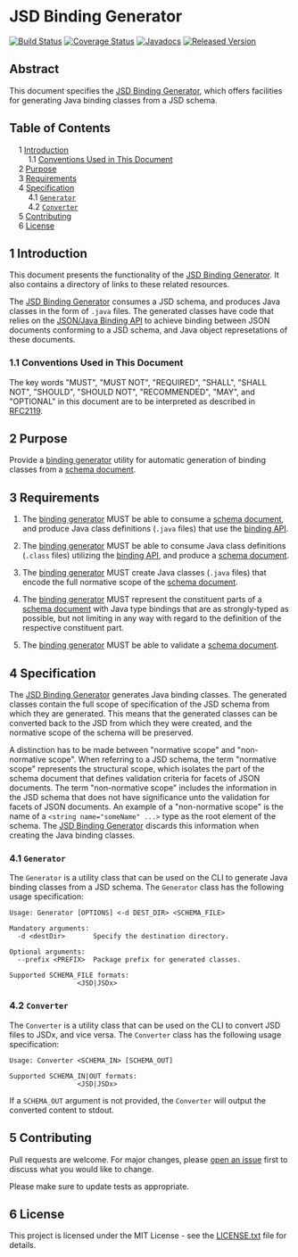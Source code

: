 # JSD Binding Generator

[![Build Status](https://travis-ci.org/jsonx-org/java.svg?EKkC4CBk)](https://travis-ci.org/jsonx-org/java)
[![Coverage Status](https://coveralls.io/repos/github/jsonx-org/java/badge.svg?EKkC4CBk)](https://coveralls.io/github/jsonx-org/java)
[![Javadocs](https://www.javadoc.io/badge/org.jsonx/generator.svg?EKkC4CBk)](https://www.javadoc.io/doc/org.jsonx/generator)
[![Released Version](https://img.shields.io/maven-central/v/org.jsonx/generator.svg?EKkC4CBk)](https://mvnrepository.com/artifact/org.jsonx/generator)

## Abstract

This document specifies the <ins>JSD Binding Generator</ins>, which offers facilities for generating Java binding classes from a JSD schema.

## Table of Contents

<samp>&nbsp;&nbsp;</samp>1 [Introduction](#1-introduction)<br>
<samp>&nbsp;&nbsp;&nbsp;&nbsp;</samp>1.1 [Conventions Used in This Document](#11-conventions-used-in-this-document)<br>
<samp>&nbsp;&nbsp;</samp>2 [Purpose](#2-purpose)<br>
<samp>&nbsp;&nbsp;</samp>3 [Requirements](#3-requirements)<br>
<samp>&nbsp;&nbsp;</samp>4 [Specification](#4-specification)<br>
<samp>&nbsp;&nbsp;&nbsp;&nbsp;</samp>4.1 [`Generator`](#41-generator)<br>
<samp>&nbsp;&nbsp;&nbsp;&nbsp;</samp>4.2 [`Converter`](#42-converter)<br>
<samp>&nbsp;&nbsp;</samp>5 [Contributing](#5-contributing)<br>
<samp>&nbsp;&nbsp;</samp>6 [License](#6-license)

## 1 Introduction

This document presents the functionality of the <ins>JSD Binding Generator</ins>. It also contains a directory of links to these related resources.

The <ins>JSD Binding Generator</ins> consumes a JSD schema, and produces Java classes in the form of `.java` files. The generated classes have code that relies on the <ins>JSON/Java Binding API</ins> to achieve binding between JSON documents conforming to a JSD schema, and Java object represetations of these documents.

### 1.1 Conventions Used in This Document

The key words "MUST", "MUST NOT", "REQUIRED", "SHALL", "SHALL NOT", "SHOULD", "SHOULD NOT", "RECOMMENDED", "MAY", and "OPTIONAL" in this document are to be interpreted as described in [RFC2119](https://www.ietf.org/rfc/rfc2119.txt).

## 2 Purpose

Provide a <ins>binding generator</ins> utility for automatic generation of binding classes from a <ins>schema document</ins>.

## 3 Requirements

1. The <ins>binding generator</ins> MUST be able to consume a <ins>schema document</ins>, and produce Java class definitions (`.java` files) that use the <ins>binding API</ins>.

1. The <ins>binding generator</ins> MUST be able to consume Java class definitions (`.class` files) utilizing the <ins>binding API</ins>, and produce a <ins>schema document</ins>.

1. The <ins>binding generator</ins> MUST create Java classes (`.java` files) that encode the full normative scope of the <ins>schema document</ins>.

1. The <ins>binding generator</ins> MUST represent the constituent parts of a <ins>schema document</ins> with Java type bindings that are as strongly-typed as possible, but not limiting in any way with regard to the definition of the respective constituent part.

1. The <ins>binding generator</ins> MUST be able to validate a <ins>schema document</ins>.

## 4 Specification

The <ins>JSD Binding Generator</ins> generates Java binding classes. The generated classes contain the full scope of specification of the JSD schema from which they are generated. This means that the generated classes can be converted back to the JSD from which they were created, and the normative scope of the schema will be preserved.

A distinction has to be made between "normative scope" and "non-normative scope". When referring to a JSD schema, the term "normative scope" represents the structural scope, which isolates the part of the schema document that defines validation criteria for facets of JSON documents. The term "non-normative scope" includes the information in the JSD schema that does not have significance unto the validation for facets of JSON documents. An example of a "non-normative scope" is the name of a `<string name="someName" ...>` type as the root element of the schema. The <ins>JSD Binding Generator</ins> discards this information when creating the Java binding classes.

### 4.1 `Generator`

The `Generator` is a utility class that can be used on the CLI to generate Java binding classes from a JSD schema. The `Generator` class has the following usage specification:

```
Usage: Generator [OPTIONS] <-d DEST_DIR> <SCHEMA_FILE>

Mandatory arguments:
  -d <destDir>       Specify the destination directory.

Optional arguments:
  --prefix <PREFIX>  Package prefix for generated classes.

Supported SCHEMA_FILE formats:
                 <JSD|JSDx>
```

### 4.2 `Converter`

The `Converter` is a utility class that can be used on the CLI to convert JSD files to JSDx, and vice versa. The `Converter` class has the following usage specification:

```
Usage: Converter <SCHEMA_IN> [SCHEMA_OUT]

Supported SCHEMA_IN|OUT formats:
                 <JSD|JSDx>
```

If a `SCHEMA_OUT` argument is not provided, the `Converter` will output the converted content to stdout.

## 5 Contributing

Pull requests are welcome. For major changes, please [open an issue](../../../issues) first to discuss what you would like to change.

Please make sure to update tests as appropriate.

## 6 License

This project is licensed under the MIT License - see the [LICENSE.txt](LICENSE.txt) file for details.